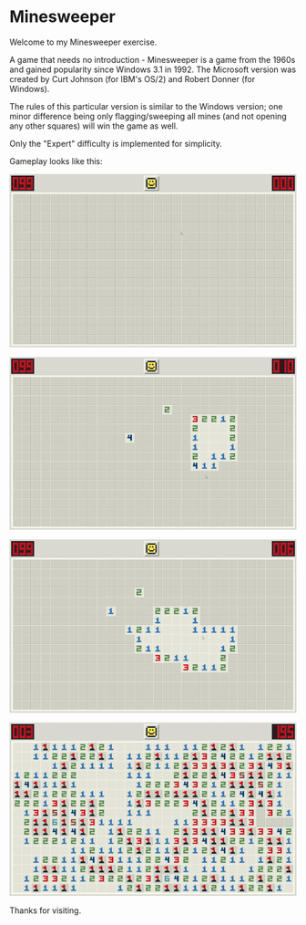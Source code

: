 # Minesweeper

Welcome to my Minesweeper exercise.

A game that needs no introduction - Minesweeper is a game from the 1960s and gained popularity since Windows 3.1 in 1992. The Microsoft version was created by Curt Johnson (for IBM's OS/2) and Robert Donner (for Windows).

The rules of this particular version is similar to the Windows version; one minor difference being only flagging/sweeping all mines (and not opening any other squares) will win the game as well.

Only the "Expert" difficulty is implemented for simplicity.

Gameplay looks like this:

![](https://github.com/tianxiaozhang1/minesweeper/blob/main/minesweeper1.gif)

![](https://github.com/tianxiaozhang1/minesweeper/blob/main/minesweeper2.gif)

![](https://github.com/tianxiaozhang1/minesweeper/blob/main/minesweeper3.gif)

![](https://github.com/tianxiaozhang1/minesweeper/blob/main/minesweeper4.gif)

Thanks for visiting.
